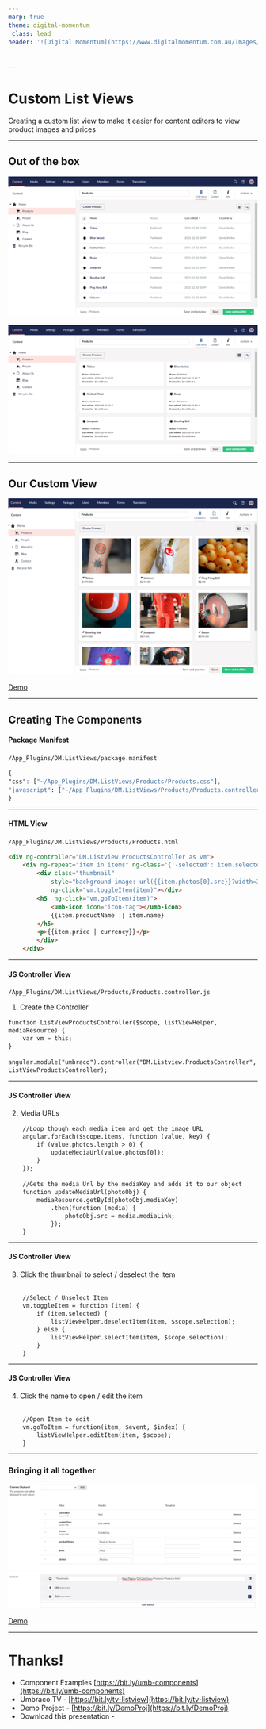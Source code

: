 ```yaml
---
marp: true
theme: digital-momentum
_class: lead
header: '![Digital Momentum](https://www.digitalmomentum.com.au/Images/logos/Digital-Momentum.svg)' 


---
```



# **Custom List Views**

Creating a custom list view to make it easier for content editors to view product images and prices

---

## Out of the box

<div class="row">

![w:550px](images/table-view.png)

![w:550px](images/card-view.png)

</div>


------



## Our Custom View

![w:800px center ](images/listview.png)


<footer>

<a href="https://localhost:44330/umbraco#/content/content/edit/1098" target="_blank">Demo</a>

</footer>
<!--
1. Easy for editors
 -->


---


## Creating The Components

#### Package Manifest

`/App_Plugins/DM.ListViews/package.manifest`

```css
{
"css": ["~/App_Plugins/DM.ListViews/Products/Products.css"],
"javascript": ["~/App_Plugins/DM.ListViews/Products/Products.controller.js"]
}
```

<!-- 
We have 4 files:
1. package.manifest
2. Html View
3. Javascript Controller
4. CSS
-->

---
#### HTML View

`/App_Plugins/DM.ListViews/Products/Products.html`

```html
<div ng-controller="DM.Listview.ProductsController as vm">
    <div ng-repeat="item in items" ng-class="{'-selected': item.selected}">
        <div class="thumbnail" 
            style="background-image: url({{item.photos[0].src}}?width=300"
            ng-click="vm.toggleItem(item)"></div>
        <h5  ng-click="vm.goToItem(item)">
            <umb-icon icon="icon-tag"></umb-icon> 
            {{item.productName || item.name}
        </h5>
        <p>{{item.price | currency}}</p>
        </div>
    </div>
```
<!-- 
1. ng-controller: DM.Listview.ProductsController
2. ng-repeat
3. ng-class: Selected
4. BG Image: item.photos[0].src
5. ng-click: vm.toggleItem(item)
6. ng-click: vm.goToItem(item)
7. {{item.productName || item.name}
8. {{item.price | currency}}
-->
---
#### JS Controller View

`/App_Plugins/DM.ListViews/Products/Products.controller.js`

1. Create the Controller

```JS
function ListViewProductsController($scope, listViewHelper, mediaResource) {
    var vm = this;
}

angular.module("umbraco").controller("DM.Listview.ProductsController", 
ListViewProductsController);

```

---
#### JS Controller View

2. Media URLs

```JS
    //Loop though each media item and get the image URL
    angular.forEach($scope.items, function (value, key) {
        if (value.photos.length > 0) {
            updateMediaUrl(value.photos[0]);
        }
    });

    //Gets the media Url by the mediaKey and adds it to our object
    function updateMediaUrl(photoObj) {
        mediaResource.getById(photoObj.mediaKey)
            .then(function (media) {
                photoObj.src = media.mediaLink;
            });
    }
```

---
#### JS Controller View

3. Click the thumbnail to select / deselect the item

```JS

    //Select / Unselect Item
    vm.toggleItem = function (item) {
        if (item.selected) {
            listViewHelper.deselectItem(item, $scope.selection);
        } else {
            listViewHelper.selectItem(item, $scope.selection);
        }
    }

```

---
#### JS Controller View

4. Click the name to open / edit the item

```JS

    //Open Item to edit
    vm.goToItem = function(item, $event, $index) {
        listViewHelper.editItem(item, $scope);
    }

```
---

### Bringing it all together
![w:950px center ](images/listview-setup.png)

<footer>

<a href="https://localhost:44330/umbraco#/settings/documentTypes/edit/1096" target="_blank">Demo</a>

</footer>

---
# **Thanks!**

- Component Examples [https://bit.ly/umb-components](https://bit.ly/umb-components)
- Umbraco TV - [https://bit.ly/tv-listview](https://bit.ly/tv-listview)
- Demo Project - [https://bit.ly/DemoProj](https://bit.ly/DemoProj)
- Download this presentation - []()


<!-- 

1. Creating the list view
- Add the extra properties
- Add the view
-->